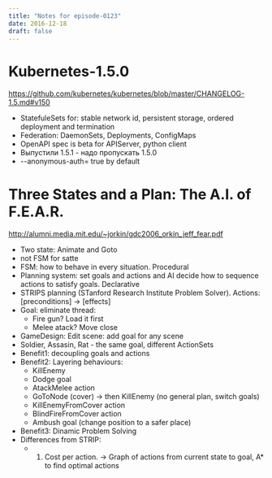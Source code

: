 ```yaml
---
title: "Notes for episode-0123"
date: 2016-12-18
draft: false
---
```


# Kubernetes-1.5.0
https://github.com/kubernetes/kubernetes/blob/master/CHANGELOG-1.5.md#v150

- StatefuleSets for: stable network id, persistent storage, ordered deployment and termination
- Federation: DaemonSets, Deployments, ConfigMaps
- OpenAPI spec is beta for APIServer, python client
- Выпустили 1.5.1 - надо пропускать 1.5.0
- --anonymous-auth=  true by default

# Three States and a Plan: The A.I. of F.E.A.R.
http://alumni.media.mit.edu/~jorkin/gdc2006_orkin_jeff_fear.pdf

- Two state: Animate and Goto
- not FSM for satte
- FSM: how to behave in every situation. Procedural
- Planning system: set goals and actions and AI decide how to sequence actions to satisfy goals. Declarative
- STRIPS planning (STanford Research Institute Problem Solver). Actions: [preconditions] -> [effects]
- Goal: eliminate thread:
    - Fire gun? Load it first
    - Melee atack? Move close
- GameDesign: Edit scene: add goal for any scene
- Soldier, Assasin, Rat - the same goal, different ActionSets
- Benefit1: decoupling goals and actions
- Benefit2: Layering behaviours:
    - KillEnemy
    - Dodge goal
    - AtackMelee action
    - GoToNode (cover) -> then KillEnemy (no general plan, switch goals)
    - KillEnemyFromCover action
    - BlindFireFromCover action
    - Ambush goal (change position to a safer place)
- Benefit3: Dinamic Problem Solving
- Differences from STRIP:
    - 1. Cost per action. -> Graph of actions from current state to goal, A* to find optimal actions

